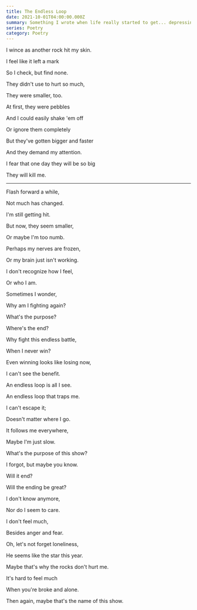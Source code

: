 ```yaml
---
title: The Endless Loop
date: 2021-10-01T04:00:00.000Z
summary: Something I wrote when life really started to get... depressing.
series: Poetry
category: Poetry
---
```

I wince as another rock hit my skin.

I feel like it left a mark

So I check, but find none.

They didn't use to hurt so much,

They were smaller, too.

At first, they were pebbles

And I could easily shake 'em off

Or ignore them completely

But they've gotten bigger and faster

And they demand my attention.

I fear that one day they will be so big

They will kill me.

***

Flash forward a while,

Not much has changed.

I'm still getting hit.

But now, they seem smaller,

Or maybe I'm too numb.

Perhaps my nerves are frozen,

Or my brain just isn't working.

I don't recognize how I feel,

Or who I am.

Sometimes I wonder,

Why am I fighting again?

What's the purpose?

Where's the end?

Why fight this endless battle,

When I never win?

Even winning looks like losing now,

I can't see the benefit.

An endless loop is all I see.

An endless loop that traps me.

I can't escape it;

Doesn't matter where I go.

It follows me everywhere,

Maybe I'm just slow.

What's the purpose of this show?

I forgot, but maybe you know.

Will it end?

Will the ending be great?

I don't know anymore,

Nor do I seem to care.

I don't feel much,

Besides anger and fear.

Oh, let's not forget loneliness,

He seems like the star this year.

Maybe that's why the rocks don't hurt me.

It's hard to feel much

When you're broke and alone.

Then again, maybe that's the name of this show.